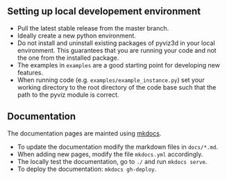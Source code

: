 

## Setting up local developement environment
- Pull the latest stable release from the master branch.
- Ideally create a new python environment.
- Do not install and uninstall existing packages of pyviz3d in your local environment. This guarantees that you are running your code and not the one from the installed package.
- The examples in `examples` are a good starting point for developing new features.
- When running code (e.g. `examples/example_instance.py`) set your working directory to the root directory of the code base such that the path to the pyviz module is correct.

## Documentation
The documentation pages are mainted using [mkdocs](https://www.mkdocs.org/).

* To update the documentation modify the markdown files in `docs/*.md`.
* When adding new pages, modify the file `mkdocs.yml` accordingly.
* The locally test the documentation, go to `./` and run `mkdocs serve`. 
* To deploy the documentation: `mkdocs gh-deploy`.
